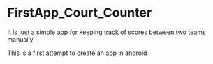 # FirstApp_Court_Counter

It is just a simple app for keeping track of scores between two teams manually.

This is a first attempt to create an app in android
